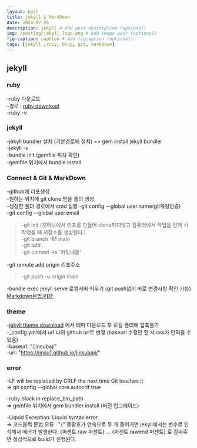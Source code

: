 ```yaml
---
layout: post
title: jekyll & MarkDown
date: 2024-07-26
description: jekyll # Add post description (optional)
img: /postImg/jekyll_logo.png # Add image post (optional)
fig-caption: caption # Add figcaption (optional)
tags: [jekyll ,ruby, blog, git, markdown]
---
```

## jekyll
### ruby
-ruby 다운로드   
-경로 : [ruby download](https://rubyinstaller.org/downloads/)   
-ruby -v   

### jekyll
-jekyll bundler 설치 (기본경로에 설치) => gem install jekyll bundler   
-jekyll -v   
-bundle init (gemfile 위치 확인)   
-gemfile 위치에서 bundle install   


### Connect & Git & MarkDown
-github에 리포생성   
-원하는 위치에 git clone 받을 폴더 생성    
-생성한 폴더 경로에서 cmd 실행
-git config --global user.name(git계정인증)   
-git config --global user.email

>-git init (깃허브에서 리포를 만들어 clone하지않고 컴퓨터에서 작업을 먼저 시작했을 때 저장소를 생성한다.)   
-git branch -M main   
-git add .   
-git commit -m '커밋내용'   

-git remote add origin 리포주소  

>-git push -u origin main   

-bundle exec jekyll serve 로컬서버 띄우기 (git push없이 바로 변경사항 확인 가능)   
[Markdown문법.PDF](https://github.com/user-attachments/files/16408354/04-.pdf)

### theme
-[jekyll theme download](http://jekyllthemes.org/) 에서 테마 다운로드 후 로컬 폴더에 압축풀기   
-_config.yml에서 url 나의 github url로 변경 (baseurl 수정안 할 시 css가 안먹을 수 있음)   
-baseurl: "/jinsubaji"   
-url: "https://jinsu1.github.io/jinsubaji/"   


### error 
-LF will be replaced by CRLF the next time Git touches it   
 => git config --global core.autocrlf true   

-ruby block in replace_bin_path   
=> gemfile 위치에서 gem bundler install (버전 업그레이드)

-Liquid Exception: Liquid syntax error    
=> 코드블럭 문법 오류 : "{" 중괄호가 연속으로 두 개 들어가면 jekyll에서는 변수로 인식해서 에러가 발생한다. {퍼센트 raw 퍼센트} ... {퍼센트 rawend 퍼센트} 로 감싸주면 정상적으로 build가 진행된다.